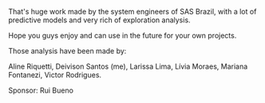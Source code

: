 That's huge work made by the system engineers of SAS Brazil, with a lot of predictive models and very rich of exploration analysis.

Hope you guys enjoy and can use in the future for your own projects.

Those analysis have been made by:

Aline Riquetti,
Deivison Santos (me),
Larissa Lima,
Lívia Moraes,
Mariana Fontanezi,
Victor Rodrigues.

Sponsor: Rui Bueno
